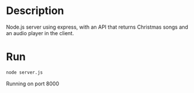 # Description
Node.js server using express, with an API that returns Christmas songs and an audio player in the client.

# Run
```bash
node server.js
```
Running on port 8000
